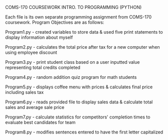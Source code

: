 COMS-170 COURSEWORK
INTRO. TO PROGRAMMING (PYTHON)


Each file is its own separate programming assignment from COMS-170 coursework. 
Program Objectives are as follows:

  Program1.py - created variables to store data & used five print statements to display information about myself
  
  Program2.py - calculates the total price after tax for a new computer when using employee discount
  
  Program3.py - print student class based on a user inputted value representing total credits completed 
  
  Program4.py - random addition quiz program for math students
  
  Program5.py - displays coffee menu with prices & calculates final price including sales tax 
  
  Program6.py - reads provided file to display sales data & calculate total sales and average sale price
  
  Program7.py - calculate statistics for competitors' completion times to evaluate best candidates for team 
  
  Program8.py - modifies sentences entered to have the first letter capitalized

  
